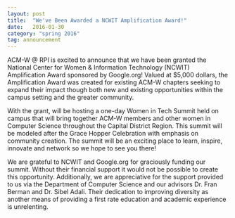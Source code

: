 ```yaml
---
layout: post
title:  "We've Been Awarded a NCWIT Amplification Award!"
date:   2016-01-30
category: "spring 2016"
tag: announcement
---
```


ACM-W @ RPI is excited to announce that we have been granted the National Center for Women & Information Technology (NCWIT) Amplification Award sponsored by Google.org!
Valued at $5,000 dollars, the Amplification Award was created for existing ACM-W chapters seeking to expand their impact though both new and existing opportunities within the campus setting and the greater community.

With the grant, will be hosting a one-day Women in Tech Summit held on campus that will bring together ACM-W members and other women in Computer Science throughout the Capital District Region.
This summit will be modeled after the Grace Hopper Celebration with emphasis on community creation.
The summit will be an exciting place to learn, inspire, innovate and network so we hope to see you there!

We are grateful to NCWIT and Google.org for graciously funding our summit.
Without their financial support it would not be possible to create this opportunity.
Additionally, we are appreciative for the support provided to us via the Department of Computer Science and our advisors Dr. Fran Berman and Dr. Sibel Adali.
Their dedication to improving diversity as another means of providing a first rate education and academic experience is unrelenting.